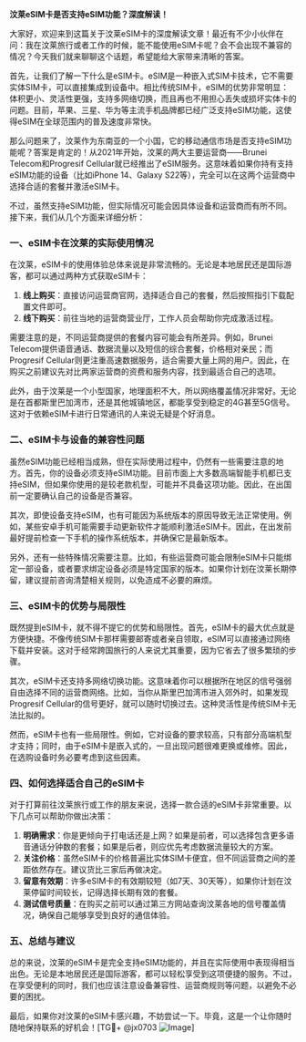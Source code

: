 **汶莱eSIM卡是否支持eSIM功能？深度解读！**

大家好，欢迎来到这篇关于汶莱eSIM卡的深度解读文章！最近有不少小伙伴在问：我在汶莱旅行或者工作的时候，能不能使用eSIM卡呢？会不会出现不兼容的情况？今天我们就来聊聊这个话题，希望能给大家带来清晰的答案。

首先，让我们了解一下什么是eSIM卡。eSIM是一种嵌入式SIM卡技术，它不需要实体SIM卡，可以直接集成到设备中。相比传统SIM卡，eSIM的优势非常明显：体积更小、灵活性更强，支持多网络切换，而且再也不用担心丢失或损坏实体卡的问题。目前，苹果、三星、华为等主流手机品牌都已经广泛支持eSIM功能，这使得eSIM在全球范围内的普及速度非常快。

那么问题来了，汶莱作为东南亚的一个小国，它的移动通信市场是否支持eSIM功能呢？答案是肯定的！从2021年开始，汶莱的两大主要运营商——Brunei Telecom和Progresif Cellular就已经推出了eSIM服务。这意味着如果你持有支持eSIM功能的设备（比如iPhone 14、Galaxy S22等），完全可以在这两个运营商中选择合适的套餐并激活eSIM卡。

不过，虽然支持eSIM功能，但实际情况可能会因具体设备和运营商而有所不同。接下来，我们从几个方面来详细分析：

### **一、eSIM卡在汶莱的实际使用情况**
在汶莱，eSIM卡的使用体验总体来说是非常流畅的。无论是本地居民还是国际游客，都可以通过两种方式获取eSIM卡：
1. **线上购买**：直接访问运营商官网，选择适合自己的套餐，然后按照指引下载配置文件即可。
2. **线下购买**：前往当地的运营商营业厅，工作人员会帮助你完成激活过程。

需要注意的是，不同运营商提供的套餐内容可能会有所差异。例如，Brunei Telecom提供语音通话、数据流量以及短信的综合套餐，价格相对亲民；而Progresif Cellular则更注重高速数据服务，适合需要大量上网的用户。因此，在购买之前建议先对比两家运营商的资费和服务内容，找到最适合自己的选项。

此外，由于汶莱是一个小型国家，地理面积不大，所以网络覆盖情况非常好。无论是在首都斯里巴加湾市，还是其他城镇地区，都能享受到稳定的4G甚至5G信号。这对于依赖eSIM卡进行日常通讯的人来说无疑是个好消息。

### **二、eSIM卡与设备的兼容性问题**
虽然eSIM功能已经相当成熟，但在实际使用过程中，仍然有一些需要注意的地方。首先，你的设备必须支持eSIM功能。目前市面上大多数高端智能手机都已支持eSIM，但如果你使用的是较老款机型，可能并不具备这项功能。因此，在出国前一定要确认自己的设备是否兼容。

其次，即使设备支持eSIM，也有可能因为系统版本的原因导致无法正常使用。例如，某些安卓手机可能需要手动更新软件才能顺利激活eSIM卡。因此，在出发前最好提前检查一下手机的操作系统版本，并确保它是最新版本。

另外，还有一些特殊情况需要注意。比如，有些运营商可能会限制eSIM卡只能绑定一部设备，或者要求绑定设备必须是特定国家的版本。如果你计划在汶莱长期停留，建议提前咨询清楚相关规则，以免造成不必要的麻烦。

### **三、eSIM卡的优势与局限性**
既然提到eSIM卡，就不得不提它的优势和局限性。首先，eSIM卡的最大优点就是方便快捷。不像传统SIM卡那样需要邮寄或者亲自领取，eSIM可以直接通过网络下载并安装。这对于经常跨国旅行的人来说尤其重要，因为它省去了很多繁琐的步骤。

其次，eSIM卡还支持多网络切换功能。这意味着你可以根据所在地区的信号强弱自由选择不同的运营商网络。比如，当你从斯里巴加湾市进入郊外时，如果发现Progresif Cellular的信号更好，就可以随时切换过去。这种灵活性是传统SIM卡无法比拟的。

然而，eSIM卡也有一些局限性。例如，它对设备的要求较高，只有部分高端机型才支持；同时，由于eSIM卡是嵌入式的，一旦出现问题很难更换或维修。因此，在选购设备时务必要考虑到这些因素。

### **四、如何选择适合自己的eSIM卡**
对于打算前往汶莱旅行或工作的朋友来说，选择一款合适的eSIM卡非常重要。以下几点可以帮助你做出决策：

1. **明确需求**：你是更倾向于打电话还是上网？如果是前者，可以选择包含更多语音通话分钟数的套餐；如果是后者，则应优先考虑数据流量较大的方案。
2. **关注价格**：虽然eSIM卡的价格普遍比实体SIM卡便宜，但不同运营商之间的差距依然存在。建议货比三家后再做决定。
3. **留意有效期**：许多eSIM卡的有效期较短（如7天、30天等），如果你计划在汶莱停留时间较长，记得选择长期有效的套餐。
4. **测试信号质量**：在购买之前可以通过第三方网站查询汶莱各地的信号覆盖情况，确保自己能够享受到良好的通信体验。

### **五、总结与建议**
总的来说，汶莱的eSIM卡是完全支持eSIM功能的，并且在实际使用中表现得相当出色。无论是本地居民还是国际游客，都可以轻松享受到这项便捷的服务。不过，在享受便利的同时，我们也应该注意设备兼容性、运营商规则等问题，以避免不必要的困扰。

最后，如果你对汶莱的eSIM卡感兴趣，不妨尝试一下。毕竟，这是一个让你随时随地保持联系的好机会！[TG💪+ @jx0703 ![Image](https://github.com/user-attachments/assets/dbca1d08-cadb-493c-b0ec-ad6f7a83f270)]